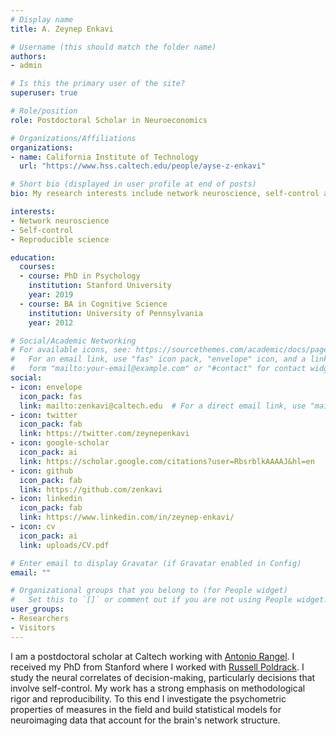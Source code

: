 ```yaml
---
# Display name
title: A. Zeynep Enkavi

# Username (this should match the folder name)
authors:
- admin

# Is this the primary user of the site?
superuser: true

# Role/position
role: Postdoctoral Scholar in Neuroeconomics

# Organizations/Affiliations
organizations:
- name: California Institute of Technology
  url: "https://www.hss.caltech.edu/people/ayse-z-enkavi"

# Short bio (displayed in user profile at end of posts)
bio: My research interests include network neuroscience, self-control and reproducibility.

interests:
- Network neuroscience
- Self-control
- Reproducible science

education:
  courses:
  - course: PhD in Psychology
    institution: Stanford University
    year: 2019
  - course: BA in Cognitive Science
    institution: University of Pennsylvania
    year: 2012

# Social/Academic Networking
# For available icons, see: https://sourcethemes.com/academic/docs/page-builder/#icons
#   For an email link, use "fas" icon pack, "envelope" icon, and a link in the
#   form "mailto:your-email@example.com" or "#contact" for contact widget.
social:
- icon: envelope
  icon_pack: fas
  link: mailto:zenkavi@caltech.edu  # For a direct email link, use "mailto:test@example.org".
- icon: twitter
  icon_pack: fab
  link: https://twitter.com/zeynepenkavi
- icon: google-scholar
  icon_pack: ai
  link: https://scholar.google.com/citations?user=RbsrblkAAAAJ&hl=en
- icon: github
  icon_pack: fab
  link: https://github.com/zenkavi
- icon: linkedin
  icon_pack: fab
  link: https://www.linkedin.com/in/zeynep-enkavi/
- icon: cv
  icon_pack: ai
  link: uploads/CV.pdf

# Enter email to display Gravatar (if Gravatar enabled in Config)
email: ""

# Organizational groups that you belong to (for People widget)
#   Set this to `[]` or comment out if you are not using People widget.
user_groups:
- Researchers
- Visitors
---
```


I am a postdoctoral scholar at Caltech working with [Antonio Rangel](http://www.hss.caltech.edu/people/antonio-rangel). I received my PhD from Stanford where I worked with [Russell Poldrack](https://profiles.stanford.edu/russell-poldrack). I study the neural correlates of decision-making, particularly decisions that involve self-control. My work has a strong emphasis on methodological rigor and reproducibility. To this end I investigate the psychometric properties of measures in the field and build statistical models for neuroimaging data that account for the brain's network structure.
